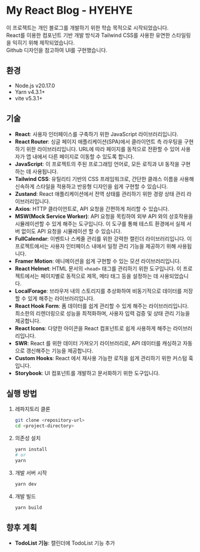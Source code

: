 # My React Blog - HYEHYE

이 프로젝트는 개인 블로그를 개발하기 위한 학습 목적으로 시작되었습니다.<br />
React를 이용한 컴포넌트 기반 개발 방식과 Tailwind CSS를 사용한 유연한 스타일링을 익히기 위해 제작되었습니다.<br />
Github 디자인을 참고하여 UI를 구현했습니다.

## 환경

- Node.js v20.17.0
- Yarn v4.3.1+
- vite v5.3.1+

## 기술

- **React**: 사용자 인터페이스를 구축하기 위한 JavaScript 라이브러리입니다.
- **React Router**: 싱글 페이지 애플리케이션(SPA)에서 클라이언트 측 라우팅을 구현하기 위한 라이브러리입니다. URL에 따라 페이지를 동적으로 전환할 수 있어 사용자가 앱 내에서 다른 페이지로 이동할 수 있도록 합니다.
- **JavaScript**: 이 프로젝트의 주된 프로그래밍 언어로, 모든 로직과 UI 동작을 구현하는 데 사용됩니다.
- **Tailwind CSS**: 유틸리티 기반의 CSS 프레임워크로, 간단한 클래스 이름을 사용해 신속하게 스타일을 적용하고 반응형 디자인을 쉽게 구현할 수 있습니다.
- **Zustand**: React 애플리케이션에서 전역 상태를 관리하기 위한 경량 상태 관리 라이브러리입니다.
- **Axios**: HTTP 클라이언트로, API 요청을 간편하게 처리할 수 있습니다.
- **MSW(Mock Service Worker)**: API 요청을 목킹하여 외부 API 와의 상호작용을 시뮬레이션할 수 있게 해주는 도구입니다. 이 도구를 통해 테스트 환경에서 실제 서버 없이도 API 요청을 시뮬레이션 할 수 있습니다.
- **FullCalendar**: 이벤트나 스케줄 관리를 위한 강력한 캘린더 라이브러리입니다. 이 프로젝트에서는 사용자 인터페이스 내에서 일정 관리 기능을 제공하기 위해 사용됩니다.
- **Framer Motion**: 애니메이션을 쉽게 구현할 수 있는 모션 라이브러리입니다.
- **React Helmet**: HTML 문서의 `<head>` 태그를 관리하기 위한 도구입니다. 이 프로젝트에서는 페이지별로 동적으로 제목, 메타 태그 등을 설정하는 데 사용되었습니다.
- **LocalForage**: 브라우저 내의 스토리지를 추상화하여 비동기적으로 데이터를 저장할 수 있게 해주는 라이브러리입니다.
- **React Hook Form**: 폼 데이터를 쉽게 관리할 수 있게 해주는 라이브러리입니다. 최소한의 리렌더링으로 성능을 최적화하며, 사용자 입력 검증 및 상태 관리 기능을 제공합니다.
- **React Icons**: 다양한 아이콘을 React 컴포넌트로 쉽게 사용하게 해주는 라이브러리입니다.
- **SWR**: React 를 위한 데이터 가져오기 라이브러리로, API 데이터를 캐싱하고 자동으로 갱신해주는 기능을 제공합니다.
- **Custom Hooks**: React 에서 재사용 가능한 로직을 쉽게 관리하기 위한 커스텀 훅입니다.
- **Storybook**: UI 컴포넌트를 개발하고 문서화하기 위한 도구입니다.

## 실행 방법

1. 레파지토리 클론

   ```bash
   git clone <repository-url>
   cd <project-directory>
   ```

2. 의존성 설치

   ```bash
   yarn install
   # or
   yarn
   ```

3. 개발 서버 시작

   ```bash
   yarn dev
   ```

4. 개발 빌드
   ```bash
   yarn build
   ```

## 향후 계획

- **TodoList 기능**: 캘린더에 TodoList 기능 추가
